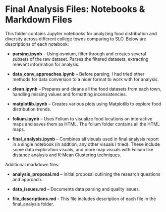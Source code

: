 # Final Analysis Files: Notebooks & Markdown Files

This folder contains Jupyter notebooks for analyzing food distribution and diversity across different college towns comparing to SLO. Below are descriptions of each notebook:


- **parsing.ipynb** – Using osmium, filter through and creates several subsets of the raw dataset. Parses the filtered datasets, extracting relevant information for analysis.

- **data_conv_approaches.ipynb** – Before parsing, I had tried other methods for data conversion to a nicer format to work with for analysis.

- **clean.ipynb** – Prepares and cleans all the food datasets from each town, handling missing values and formatting inconsistencies.

- **matplotlib.ipynb** – Creates various plots using Matplotlib to explore food distribution trends.

- **folium.ipynb** – Uses Folium to visualize food locations on interactive maps and saves them as HTML. The folium folder contains all the HTML maps. 

- **final_analysis.ipynb** – Combines all visuals used in final analysis report in a single notebook (in addtion, any other visuals I tried). These include some data exploration visuals, and more map visuals with Folium like distance analysis and K-Mean Clustering techniques.


Additional markdown files:
- **analysis_proposal.md** – Initial proposal outlining the research questions and approach.

- **data_issues.md** – Documents data parsing and quality issues.

- **file_descriptions.md** - This file includes description of each file in the final_analysis folder.